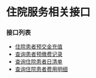 # 住院服务相关接口

### 接口列表
* [住院患者预交金充值](outside/inhospital/prepay)
* [查询患者预缴费记录](outside/inhospital/prepay_list)
* [查询住院患者日清单](outside/inhospital/daily_list)
* [查询住院患者费用明细](outside/inhospital/feedetail_list)